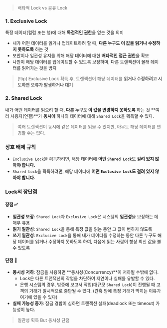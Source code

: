 > 배타적 Lock vs 공유 Lock 

### 1. Exclusive Lock 
특정 데이터(컬럼 또는 행)에 대해 **독점적인 권한**을 얻는 것을 의미
- 내가 어떤 데이터를 읽거나 업데이트하려 할 때, **다른 누구도 이 값을 읽거나 수정하지 못하도록** 하는 것
- 보안이나 일관성 유지를 위해 해당 데이터에 대한 **배타적인 접근 권한**을 확보
- 나만이 해당 데이터를 업데이트할 수 있도록 보장하며, 다른 트랜잭션이 몰래 데이터를 읽어가는 것을 방지

>[!tip] Exclusive Lock 획득 후, 트랜잭션이 해당 데이터를 **읽거나 수정하려고 시도하면 오류가 발생하거나 대기**

### 2. Shared Lock 
내가 어떤 데이터를 읽으려 할 때, **다른 누구도 이 값을 변경하지 못하도록** 하는 것
**여러 사용자(연결)**가 **동시에** 하나의 데이터에 대해 `Shared Lock`을 획득할 수 있다.

>여러 트랜잭션이 동시에 같은 데이터를 읽을 수 있지만, 아무도 해당 데이터를 변경할 수는 없다.


### 상호 배제 규칙 
- `Exclusive Lock`을 획득하려면, 해당 데이터에 **어떤 `Shared Lock`도 걸려 있지 않아야 합니다.**
- `Shared Lock`을 획득하려면, 해당 데이터에 **어떤 `Exclusive Lock`도 걸려 있지 않아야 합니다.**


### Lock의 장단점 

#### 장점 ✅
- **일관성 보장**: `Shared Lock`과 `Exclusive Lock`은 시스템의 **일관성**을 보장하는 데 매우 유용
- **읽기 일관성**: `Shared Lock`을 통해 특정 값을 읽는 동안 그 값이 변하지 않도록 
- **쓰기 일관성**: `Exclusive Lock`을 통해 내가 데이터를 수정하는 동안 다른 누구도 해당 데이터를 읽거나 수정하지 못하도록 하여, 다음에 읽는 사람이 항상 최신 값을 볼 수 있도록

#### 단점 💢

- **동시성 저하**: 잠금을 사용하면 **동시성(Concurrency)**이 저하될 수밖에 없다.
    - Lock은 다른 트랜잭션의 작업을 차단하여 지연이나 실패를 유발할 수 있다.
    - 은행 시스템의 경우, 밤중에 보고서 작업(대규모 `Shared Lock`)이 진행될 때 고객의 거래가 일시적으로 중단될 수 있다. (간혹 밤에 특정 거래가 막히는 이유가 여기에 있을 수 있다)
- **실패 가능성 증가**: 잠금 경합이 심하면 트랜잭션 실패(deadlock 또는 timeout) 가능성이 높다.


> 일관성 획득 But 동시성 단점 


